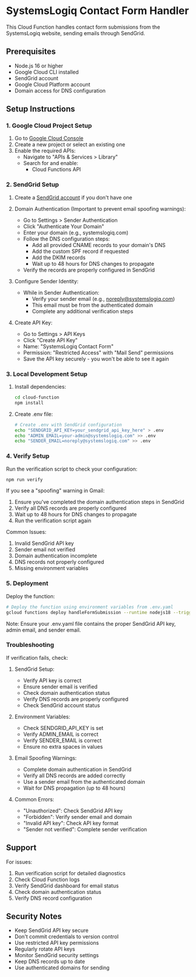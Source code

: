 # SystemsLogiq Contact Form Handler

This Cloud Function handles contact form submissions from the SystemsLogiq website, sending emails through SendGrid.

## Prerequisites

- Node.js 16 or higher
- Google Cloud CLI installed
- SendGrid account
- Google Cloud Platform account
- Domain access for DNS configuration

## Setup Instructions

### 1. Google Cloud Project Setup

1. Go to [Google Cloud Console](https://console.cloud.google.com)
2. Create a new project or select an existing one
3. Enable the required APIs:
   - Navigate to "APIs & Services > Library"
   - Search for and enable:
     - Cloud Functions API

### 2. SendGrid Setup

1. Create a [SendGrid account](https://signup.sendgrid.com/) if you don't have one

2. Domain Authentication (Important to prevent email spoofing warnings):
   - Go to Settings > Sender Authentication
   - Click "Authenticate Your Domain"
   - Enter your domain (e.g., systemslogiq.com)
   - Follow the DNS configuration steps:
     - Add all provided CNAME records to your domain's DNS
     - Add the custom SPF record if requested
     - Add the DKIM records
     - Wait up to 48 hours for DNS changes to propagate
   - Verify the records are properly configured in SendGrid

3. Configure Sender Identity:
   - While in Sender Authentication:
     - Verify your sender email (e.g., noreply@systemslogiq.com)
     - This email must be from the authenticated domain
     - Complete any additional verification steps

4. Create API Key:
   - Go to Settings > API Keys
   - Click "Create API Key"
   - Name: "SystemsLogiq Contact Form"
   - Permission: "Restricted Access" with "Mail Send" permissions
   - Save the API key securely - you won't be able to see it again

### 3. Local Development Setup

1. Install dependencies:

   ```bash
   cd cloud-function
   npm install
   ```

2. Create .env file:

   ```bash
   # Create .env with SendGrid configuration
   echo "SENDGRID_API_KEY=your_sendgrid_api_key_here" > .env
   echo "ADMIN_EMAIL=your-admin@systemslogiq.com" >> .env
   echo "SENDER_EMAIL=noreply@systemslogiq.com" >> .env
   ```

### 4. Verify Setup

Run the verification script to check your configuration:

```bash
npm run verify
```

If you see a "spoofing" warning in Gmail:
1. Ensure you've completed the domain authentication steps in SendGrid
2. Verify all DNS records are properly configured
3. Wait up to 48 hours for DNS changes to propagate
4. Run the verification script again

Common Issues:
1. Invalid SendGrid API key
2. Sender email not verified
3. Domain authentication incomplete
4. DNS records not properly configured
5. Missing environment variables

### 5. Deployment

Deploy the function:

```bash
# Deploy the function using environment variables from .env.yaml
gcloud functions deploy handleFormSubmission --runtime nodejs18 --trigger-http --allow-unauthenticated --region us-central1 --env-vars-file .env.yaml
```

Note: Ensure your .env.yaml file contains the proper SendGrid API key, admin email, and sender email.

### Troubleshooting

If verification fails, check:

1. SendGrid Setup:
   - Verify API key is correct
   - Ensure sender email is verified
   - Check domain authentication status
   - Verify DNS records are properly configured
   - Check SendGrid account status

2. Environment Variables:
   - Check SENDGRID_API_KEY is set
   - Verify ADMIN_EMAIL is correct
   - Verify SENDER_EMAIL is correct
   - Ensure no extra spaces in values

3. Email Spoofing Warnings:
   - Complete domain authentication in SendGrid
   - Verify all DNS records are added correctly
   - Use a sender email from the authenticated domain
   - Wait for DNS propagation (up to 48 hours)

4. Common Errors:
   - "Unauthorized": Check SendGrid API key
   - "Forbidden": Verify sender email and domain
   - "Invalid API key": Check API key format
   - "Sender not verified": Complete sender verification

## Support

For issues:

1. Run verification script for detailed diagnostics
2. Check Cloud Function logs
3. Verify SendGrid dashboard for email status
4. Check domain authentication status
5. Verify DNS record configuration

## Security Notes

- Keep SendGrid API key secure
- Don't commit credentials to version control
- Use restricted API key permissions
- Regularly rotate API keys
- Monitor SendGrid security settings
- Keep DNS records up to date
- Use authenticated domains for sending
